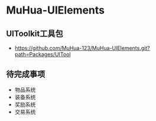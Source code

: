 # MuHua-UIElements

## UIToolkit工具包
 * https://github.com/MuHua-123/MuHua-UIElements.git?path=Packages/UITool

## 待完成事项

- 物品系统
- 装备系统
- 奖励系统
- 交易系统